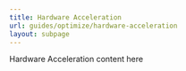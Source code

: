 ```yaml
---
title: Hardware Acceleration
url: guides/optimize/hardware-acceleration
layout: subpage
---
```


Hardware Acceleration content here
